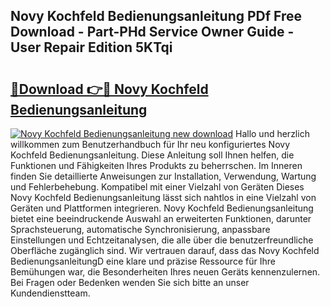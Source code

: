 ## Novy Kochfeld Bedienungsanleitung PDf Free Download - Part-PHd Service Owner Guide - User Repair Edition 5KTqi

# <h2><a href="http://df0hkh.blite.top/?on=Novy+Kochfeld+Bedienungsanleitung">🔗Download 👉🔴 Novy Kochfeld Bedienungsanleitung</a></h2>

[![Novy Kochfeld Bedienungsanleitung new download](https://i.imgur.com/lujVjoI.png)](http://df0hkh.blite.top/?on=Novy+Kochfeld+Bedienungsanleitung)
Hallo und herzlich willkommen zum Benutzerhandbuch für Ihr neu konfiguriertes Novy Kochfeld Bedienungsanleitung. Diese Anleitung soll Ihnen helfen, die Funktionen und Fähigkeiten Ihres Produkts zu beherrschen. Im Inneren finden Sie detaillierte Anweisungen zur Installation, Verwendung, Wartung und Fehlerbehebung. Kompatibel mit einer Vielzahl von Geräten Dieses Novy Kochfeld Bedienungsanleitung lässt sich nahtlos in eine Vielzahl von Geräten und Plattformen integrieren. Novy Kochfeld Bedienungsanleitung bietet eine beeindruckende Auswahl an erweiterten Funktionen, darunter Sprachsteuerung, automatische Synchronisierung, anpassbare Einstellungen und Echtzeitanalysen, die alle über die benutzerfreundliche Oberfläche zugänglich sind. Wir vertrauen darauf, dass das Novy Kochfeld BedienungsanleitungD eine klare und präzise Ressource für Ihre Bemühungen war, die Besonderheiten Ihres neuen Geräts kennenzulernen. Bei Fragen oder Bedenken wenden Sie sich bitte an unser Kundendienstteam.
